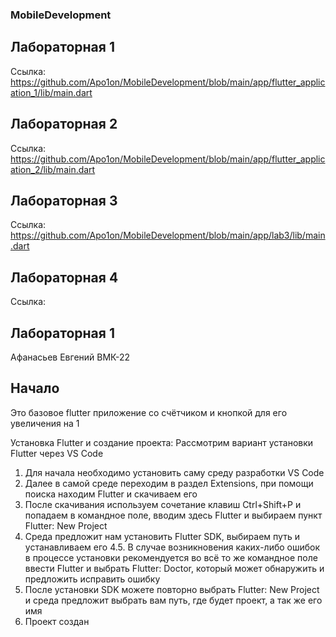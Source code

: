### MobileDevelopment

## Лабораторная 1
Ссылка: https://github.com/Apo1on/MobileDevelopment/blob/main/app/flutter_application_1/lib/main.dart

## Лабораторная 2
Ссылка: https://github.com/Apo1on/MobileDevelopment/blob/main/app/flutter_application_2/lib/main.dart

## Лабораторная 3
Ссылка: https://github.com/Apo1on/MobileDevelopment/blob/main/app/lab3/lib/main.dart

## Лабораторная 4 
Ссылка:  


## Лабораторная 1
Афанасьев Евгений ВМК-22

## Начало
Это базовое flutter приложение со счётчиком и кнопкой для его увеличения на 1

Установка Flutter и создание проекта: Рассмотрим вариант установки Flutter через VS Code 
1. Для начала необходимо установить саму среду разработки VS Code 
2. Далее в самой среде переходим в раздел Extensions, при помощи поиска находим Flutter и скачиваем его 
3. После скачивания используем сочетание клавиш Ctrl+Shift+P и попадаем в командное поле, вводим здесь Flutter и выбираем пункт Flutter: New Project
4. Среда предложит нам установить Flutter SDK, выбираем путь и устанавливаем его 
    4.5. В случае возникновения каких-либо ошибок в процессе установки рекомендуется во всё то же командное поле ввести Flutter и выбрать Flutter: Doctor, который может обнаружить и предложить исправить ошибку 
5. После установки SDK можете повторно выбрать Flutter: New Project и среда предложит выбрать вам путь, где будет проект, а так же его имя 
6. Проект создан



